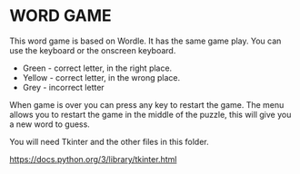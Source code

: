# WORD GAME
This word game is based on Wordle. It has the same game play.  You can use the keyboard or the onscreen keyboard.

* Green - correct letter, in the right place.
* Yellow - correct letter, in the wrong place.
* Grey - incorrect letter

When game is over you can press any key to restart the game.
The menu allows you to restart the game in the middle of the puzzle, this will give you a new word to guess.

You will need Tkinter and the other files in this folder.

https://docs.python.org/3/library/tkinter.html
